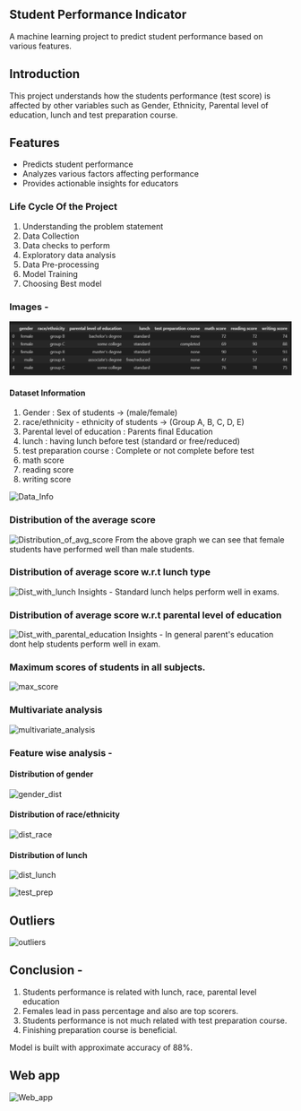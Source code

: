 ## Student Performance Indicator

A machine learning project to predict student performance based on various features.

## Introduction
This project understands how the students performance (test score) is affected by other variables such as Gender, Ethnicity, Parental level of education, lunch and test preparation course.

## Features
- Predicts student performance
- Analyzes various factors affecting performance
- Provides actionable insights for educators

### Life Cycle Of the Project

1) Understanding the problem statement
2) Data Collection
3) Data checks to perform
4) Exploratory data analysis
5) Data Pre-processing
6) Model Training
7) Choosing Best model

### Images - 
![Dataset](images/data_head.png)

#### Dataset Information

1) Gender : Sex of students -> (male/female)
2) race/ethnicity - ethnicity of students -> (Group A, B, C, D, E)
3) Parental level of education : Parents final Education
4) lunch : having lunch before test (standard or free/reduced)
5) test preparation course : Complete or not complete before test
6) math score 
7) reading score
8) writing score

![Data_Info](images/data_info)

### Distribution of the average score
![Distribution_of_avg_score](images/avg_score_dist)
From the above graph we can see that female students have performed well than male students.

### Distribution of average score w.r.t lunch type
![Dist_with_lunch](images/lunch)
Insights - Standard lunch helps perform well in exams. 

### Distribution of average score w.r.t parental level of education
![Dist_with_parental_education](images/par_ed)
Insights - In general parent's education dont help students perform well in exam.

### Maximum scores of students  in all subjects.
![max_score](images/max_scores)

### Multivariate analysis
![multivariate_analysis](images/multi)

### Feature wise analysis - 
#### Distribution of gender
![gender_dist](images/gender)

#### Distribution of race/ethnicity
![dist_race](images/ethnicity)

#### Distribution of lunch
![dist_lunch](images/dist_lunch)

![test_prep](images/test_prep)

## Outliers
![outliers](images/outliers)



## Conclusion - 

1) Students performance is related with lunch, race, parental level education
2) Females lead in pass percentage and also are top scorers. 
3) Students performance is not much related with test preparation course. 
4) Finishing preparation course is beneficial. 


Model is built with approximate accuracy of 88%.

## Web app 
![Web_app](images/web_app)
